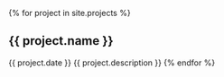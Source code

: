 {% for project in site.projects %}
## {{ project.name }}
{{ project.date }}
{{ project.description }}
{% endfor %}